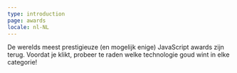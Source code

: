 ```yaml
---
type: introduction
page: awards
locale: nl-NL
---
```


De werelds meest prestigieuze (en mogelijk enige) JavaScript awards zijn terug. Voordat je klikt, probeer te raden welke technologie goud wint in elke categorie!

